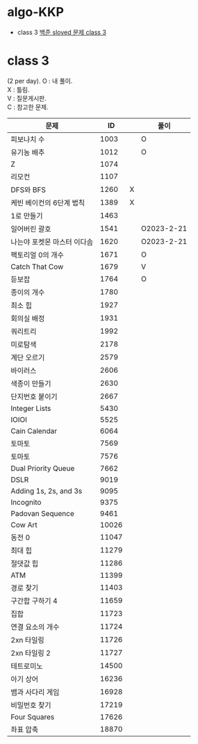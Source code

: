 # algo-KKP

- class 3 [백준 sloved 문제 class 3](https://solved.ac/en/class/3)



# class 3  
(2 per day). 
O : 내 풀이.    
X : 틀림.   
V : 질문게시판.    
C : 참고한 문제.    

|문제|ID||풀이|
|-------|---|---|---|
|피보나치 수|1003||O|
|유기농 배추|1012||O|
|Z|1074|||
|리모컨|1107|||
|DFS와 BFS|1260|X||
|케빈 베이컨의 6단계 법칙|1389|X||
|1로 만들기|1463|||
|일어버린 괄호|1541||O2023-2-21|
|나는야 포켓몬 마스터 이다솜|1620||O2023-2-21|
|팩토리얼 0의 개수|1671||O|
|Catch That Cow|1679||V|
|듣보잡|1764||O|
|종이의 개수|1780|||
|최소 힙|1927|||
|회의실 배정|1931| ||
|쿼리트리|1992|||
|미로탐색|2178||||
|계단 오르기|2579|||
|바이러스|2606|||
|색종이 만들기|2630|||
|단지번호 붙이기|2667|||
|Integer Lists|5430|||
|IOIOI|5525|||
|Cain Calendar|6064|||
|토마토|7569|||
|토마토|7576|||
|Dual Priority Queue|7662|||
|DSLR|9019|||
|Adding 1s, 2s, and 3s|9095|||
|Incognito|9375|||
|Padovan Sequence|9461|||
|Cow Art|10026|||
|동전 0|11047|||
|최대 힙|11279|||
|절댓값 힙|11286|||
|ATM|11399|||
|경로 찾기|11403|||
|구간합 구하기 4|11659|||
|집합|11723|||
|연결 요소의 개수|11724|||
|2xn 타일링|11726|||
|2xn 타일링 2|11727|||
|테트로미노|14500|||
|아기 상어|16236|||
|뱀과 사다리 게임|16928|||
|비밀번호 찾기|17219|||
|Four Squares|17626|||
|좌표 압축|18870|||
